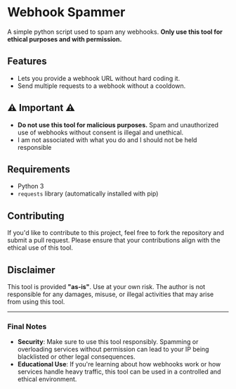 # Webhook Spammer

A simple python script used to spam any webhooks. **Only use this tool for ethical purposes and with permission.**

## Features

- Lets you provide a webhook URL without hard coding it.
- Send multiple requests to a webhook without a cooldown.
  
## ⚠️ **Important** ⚠️

- **Do not use this tool for malicious purposes.** Spam and unauthorized use of webhooks without consent is illegal and unethical.
- I am not associated with what you do and I should not be held responsible

## Requirements

- Python 3
- `requests` library (automatically installed with pip)

## Contributing

If you'd like to contribute to this project, feel free to fork the repository and submit a pull request. Please ensure that your contributions align with the ethical use of this tool.

## Disclaimer

This tool is provided **"as-is"**. Use at your own risk. The author is not responsible for any damages, misuse, or illegal activities that may arise from using this tool.

---

### Final Notes

- **Security**: Make sure to use this tool responsibly. Spamming or overloading services without permission can lead to your IP being blacklisted or other legal consequences.
- **Educational Use**: If you're learning about how webhooks work or how services handle heavy traffic, this tool can be used in a controlled and ethical environment.
